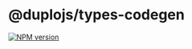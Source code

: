 # @duplojs/types-codegen
[![NPM version](https://img.shields.io/npm/v/@duplojs/types-codegen)](https://www.npmjs.com/package/@duplojs/types-codegen)